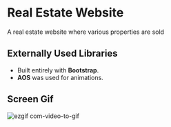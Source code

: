 ﻿# Real Estate Website

A real estate website where various properties are sold

## Externally Used Libraries

* Built entirely with **Bootstrap**. 
* **AOS** was used for animations.

## Screen Gif

![ezgif com-video-to-gif](https://github.com/serhatakhan/Real-Estate-Website/assets/147662915/6857efec-cdc5-463e-87c6-9ca8b5564ecd)
